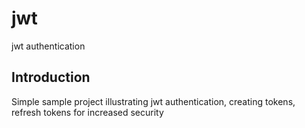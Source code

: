 # jwt

jwt authentication

## Introduction

Simple sample project illustrating jwt authentication, creating tokens, refresh tokens for increased security

